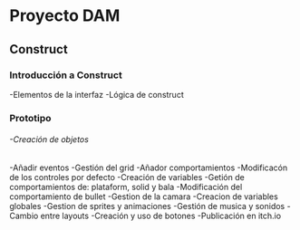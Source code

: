 # Proyecto DAM

## Construct

### Introducción a Construct
-Elementos de la interfaz
-Lógica de construct

### Prototipo
###### -Creación de objetos
-Añadir eventos
-Gestión del grid
-Añador comportamientos
-Modificacón de los controles por defecto
-Creación de variables
-Getión de comportamientos de: plataform, solid y bala
-Modificación del comportamiento de  bullet
-Gestion de la camara
-Creacion de variables globales
-Gestion de sprites y animaciones
-Gestión de musica y sonidos
-Cambio entre layouts
-Creación y uso de botones
-Publicación en itch.io
